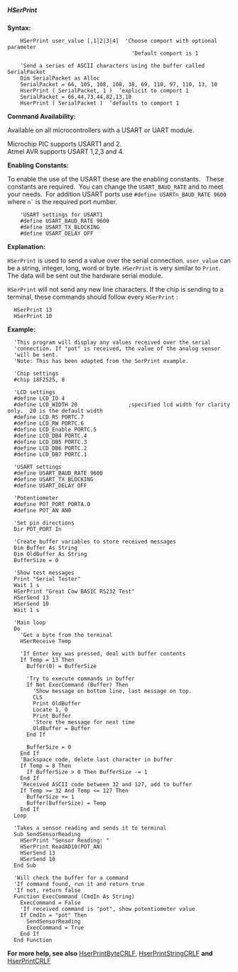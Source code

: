 <div class="section">

<div class="titlepage">

<div>

<div>

##### <span id="hserprint"></span>HSerPrint

</div>

</div>

</div>

<span class="strong">**Syntax:**</span>

``` screen
    HSerPrint user_value [,1|2|3|4]  'Choose comport with optional parameter
                                       'Default comport is 1

    'Send a series of ASCII characters using the buffer called SerialPacket
    Dim SerialPacket as Alloc
    SerialPacket = 66, 105, 108, 108, 38, 69, 118, 97, 110, 13, 10
    HserPrint ( SerialPacket, 1 )  ’explicit to comport 1
    SerialPacket = 66,44,73,44,82,13,10
    HserPrint ( SerialPacket )  ’defaults to comport 1
```

<span class="strong">**Command Availability:**</span>

Available on all microcontrollers with a USART or UART module.  

Microchip PIC supports USART1 and 2.  
Atmel AVR supports USART 1,2,3 and 4.

<span class="strong">**Enabling Constants:**</span>

To enable the use of the USART these are the enabling constants.   These
constants are required.  You can change the `USART_BAUD_RATE` and to
meet your needs.  For addition USART ports use
`#define USARTn_BAUD_RATE 9600` where `` n` `` is the required port
number.

``` screen
    'USART settings for USART1
    #define USART_BAUD_RATE 9600
    #define USART_TX_BLOCKING
    #define USART_DELAY OFF
```

<span class="strong">**Explanation:**</span>

`HSerPrint` is used to send a value over the serial connection.
`user_value` can be a string, integer, long, word or byte. `HSerPrint`
is very similar to `Print`. The data will be sent out the hardware
serial module.

`HSerPrint` will not send any new line characters. If the chip is
sending to a terminal, these commands should follow every `HSerPrint` :

``` screen
  HSerPrint 13
  HSerPrint 10
```

<span class="strong">**Example:**</span>

``` screen
  'This program will display any values received over the serial
  'connection. If "pot" is received, the value of the analog sensor
  'will be sent.
  'Note: This has been adapted from the SerPrint example.

  'Chip settings
  #chip 18F2525, 8

  'LCD settings
  #define LCD_IO 4
  #define LCD_WIDTH 20                ;specified lcd width for clarity only.  20 is the default width
  #define LCD_RS PORTC.7
  #define LCD_RW PORTC.6
  #define LCD_Enable PORTC.5
  #define LCD_DB4 PORTC.4
  #define LCD_DB5 PORTC.3
  #define LCD_DB6 PORTC.2
  #define LCD_DB7 PORTC.1

  'USART settings
  #define USART_BAUD_RATE 9600
  #define USART_TX_BLOCKING
  #define USART_DELAY OFF

  'Potentiometer
  #define POT_PORT PORTA.0
  #define POT_AN AN0

  'Set pin directions
  Dir POT_PORT In

  'Create buffer variables to store received messages
  Dim Buffer As String
  Dim OldBuffer As String
  BufferSize = 0

  'Show test messages
  Print "Serial Tester"
  Wait 1 s
  HSerPrint "Great Cow BASIC RS232 Test"
  HSerSend 13
  HSerSend 10
  Wait 1 s

  'Main loop
  Do
    'Get a byte from the terminal
    HSerReceive Temp

    'If Enter key was pressed, deal with buffer contents
    If Temp = 13 Then
      Buffer(0) = BufferSize

      'Try to execute commands in buffer
      If Not ExecCommand (Buffer) Then
        'Show message on bottom line, last message on top.
        CLS
        Print OldBuffer
        Locate 1, 0
        Print Buffer
        'Store the message for next time
        OldBuffer = Buffer
      End If

      BufferSize = 0
    End If
    'Backspace code, delete last character in buffer
    If Temp = 8 Then
      If BufferSize > 0 Then BufferSize -= 1
    End If
    'Received ASCII code between 32 and 127, add to buffer
    If Temp >= 32 And Temp <= 127 Then
      BufferSize += 1
      Buffer(BufferSize) = Temp
    End If
  Loop

  'Takes a sensor reading and sends it to terminal
  Sub SendSensorReading
    HSerPrint "Sensor Reading: "
    HSerPrint ReadAD10(POT_AN)
    HSerSend 13
    HSerSend 10
  End Sub

  'Will check the buffer for a command
  'If command found, run it and return true
  'If not, return false
  Function ExecCommand (CmdIn As String)
    ExecCommand = False
    'If received command is "pot", show potentiometer value
    If CmdIn = "pot" Then
      SendSensorReading
      ExecCommand = True
    End If
  End Function
```

<span class="strong">**For more help, see also**</span>
<a href="hserprintbytecrlf" class="link" title="HserPrintByteCRLF">HserPrintByteCRLF</a>,
<a href="hserprintstringcrlf" class="link" title="HSerPrintStringCRLF">HserPrintStringCRLF</a>
<span class="strong">**and**</span>
<a href="hserprintcrlf" class="link" title="HserPrintCRLF">HserPrintCRLF</a>

</div>
